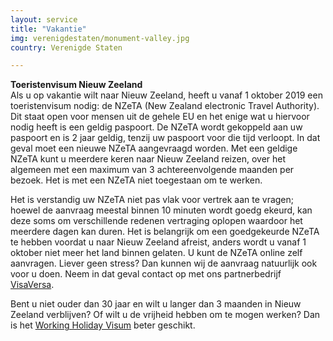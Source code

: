 ```yaml
---
layout: service
title: "Vakantie"
img: verenigdestaten/monument-valley.jpg
country: Verenigde Staten

---
```

<p>
<strong>Toeristenvisum Nieuw Zeeland</strong><br/>
Als u op vakantie wilt naar Nieuw Zeeland, heeft u vanaf 1 oktober 2019 een toeristenvisum nodig: de NZeTA (New Zealand electronic Travel Authority). Dit staat open voor mensen uit de gehele EU en het enige wat u hiervoor nodig heeft is een geldig paspoort. De NZeTA wordt gekoppeld aan uw paspoort en is 2 jaar geldig, tenzij uw paspoort voor die tijd verloopt. In dat geval moet een nieuwe NZeTA aangevraagd worden. Met een geldige NZeTA kunt u meerdere keren naar Nieuw Zeeland reizen, over het algemeen met een maximum van 3 achtereenvolgende maanden per bezoek. Het is met een NZeTA niet toegestaan om te werken.

<p>Het is verstandig uw NZeTA niet pas vlak voor vertrek aan te vragen; hoewel de aanvraag meestal binnen 10 minuten wordt goedg ekeurd, kan deze soms om verschillende redenen vertraging oplopen waardoor het meerdere dagen kan duren. Het is belangrijk om een goedgekeurde NZeTA te hebben voordat u naar Nieuw Zeeland afreist, anders wordt u vanaf 1 oktober niet meer het land binnen gelaten. U kunt de NZeTA online zelf aanvragen. Liever geen stress? Dan kunnen wij de aanvraag natuurlijk ook voor u doen. Neem in dat geval contact op met ons partnerbedrijf <a href="https://www.visaversa.com/" target="_blank">VisaVersa</a>.

<p>Bent u niet ouder dan 30 jaar en wilt u langer dan 3 maanden in Nieuw Zeeland verblijven? Of wilt u de vrijheid hebben om te mogen werken? Dan is het <a href="{{ site.baseurl }}/newzealand/working-holiday">Working Holiday Visum</a> beter geschikt.
